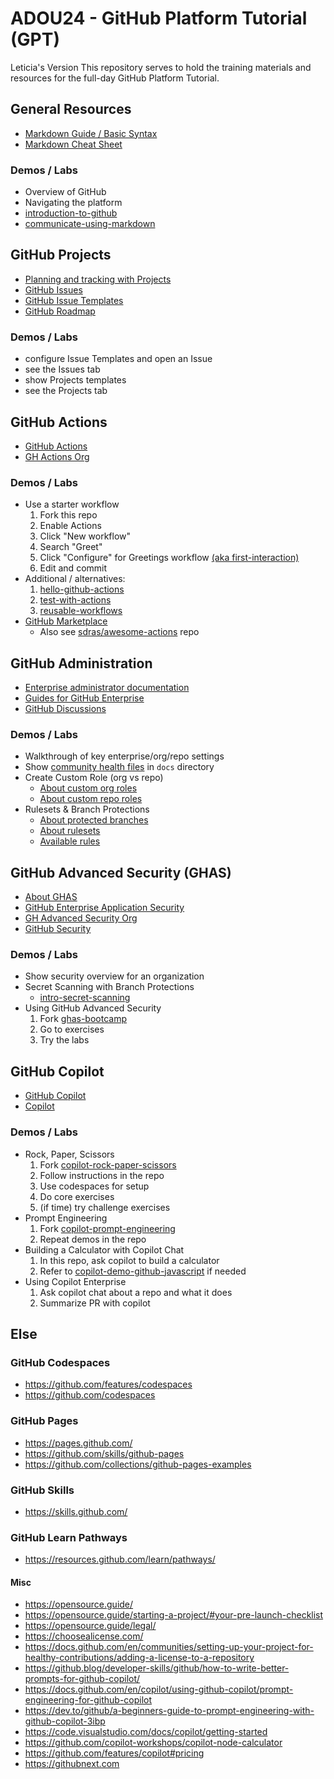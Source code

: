 # ADOU24 - GitHub Platform Tutorial (GPT)

Leticia's Version 
This repository serves to hold the training materials and resources for the full-day GitHub Platform Tutorial.

## General Resources 
- [Markdown Guide / Basic Syntax](https://www.markdownguide.org/basic-syntax/)
- [Markdown Cheat Sheet](https://www.markdownguide.org/cheat-sheet/)

### Demos / Labs
- Overview of GitHub 
- Navigating the platform
- [introduction-to-github](https://github.com/skills/introduction-to-github)
- [communicate-using-markdown](https://github.com/skills/communicate-using-markdown)

## GitHub Projects
- [Planning and tracking with Projects](https://docs.github.com/en/issues/planning-and-tracking-with-projects)
- [GitHub Issues](https://github.com/features/issues)
- [GitHub Issue Templates](https://github.com/stevemao/github-issue-templates)
- [GitHub Roadmap](https://github.com/github/roadmap/projects?query=is%3Aopen)

### Demos / Labs
- configure Issue Templates and open an Issue
- see the Issues tab
- show Projects templates
- see the Projects tab

## GitHub Actions 
- [GitHub Actions](https://github.com/features/actions)
- [GH Actions Org](https://github.com/actions)

### Demos / Labs
- Use a starter workflow
    1. Fork this repo
    2. Enable Actions
    3. Click "New workflow" 
    4. Search "Greet"
    5. Click "Configure" for Greetings workflow [(aka first-interaction)](https://github.com/marketplace/actions/first-interaction)
    6. Edit and commit
- Additional / alternatives:
    1. [hello-github-actions](https://github.com/skills/hello-github-actions)
    2. [test-with-actions](https://github.com/skills/test-with-actions)
    3. [reusable-workflows](https://github.com/skills/reusable-workflows)
- [GitHub Marketplace](https://github.com/marketplace) 
    - Also see [sdras/awesome-actions](https://github.com/sdras/awesome-actions) repo

## GitHub Administration 
- [Enterprise administrator documentation](https://docs.github.com/en/enterprise-cloud@latest/admin)
- [Guides for GitHub Enterprise](https://docs.github.com/en/enterprise-cloud@latest/admin/guides)
- [GitHub Discussions](https://github.com/features/discussions)

### Demos / Labs
- Walkthrough of key enterprise/org/repo settings
- Show [community health files](https://docs.github.com/en/communities/setting-up-your-project-for-healthy-contributions/creating-a-default-community-health-file) in `docs` directory
- Create Custom Role (org vs repo)
    - [About custom org roles](https://docs.github.com/en/enterprise-cloud@latest/organizations/managing-peoples-access-to-your-organization-with-roles/about-custom-organization-roles)
    - [About custom repo roles](https://docs.github.com/en/enterprise-cloud@latest/organizations/managing-user-access-to-your-organizations-repositories/managing-repository-roles/about-custom-repository-roles)
- Rulesets & Branch Protections
    - [About protected branches](https://docs.github.com/en/repositories/configuring-branches-and-merges-in-your-repository/managing-protected-branches/about-protected-branches)
    - [About rulesets](https://docs.github.com/en/repositories/configuring-branches-and-merges-in-your-repository/managing-rulesets/about-rulesets)
    - [Available rules](https://docs.github.com/en/repositories/configuring-branches-and-merges-in-your-repository/managing-rulesets/available-rules-for-rulesets)

## GitHub Advanced Security (GHAS)
- [About GHAS](https://docs.github.com/en/get-started/learning-about-github/about-github-advanced-security)
- [GitHub Enterprise Application Security](https://github.com/enterprise/advanced-security)
- [GH Advanced Security Org](https://github.com/advanced-security)
- [GitHub Security](https://github.com/features/security)

### Demos / Labs
- Show security overview for an organization 
- Secret Scanning with Branch Protections 
    - [intro-secret-scanning](https://github.com/skills/introduction-to-secret-scanning)
- Using GitHub Advanced Security
    1. Fork [ghas-bootcamp](https://github.com/ghas-bootcamp/ghas-bootcamp)
    2. Go to exercises
    3. Try the labs

## GitHub Copilot
- [GitHub Copilot](https://github.com/features/copilot)
- [Copilot](https://github.com/copilot)

### Demos / Labs
- Rock, Paper, Scissors
    1. Fork [copilot-rock-paper-scissors](https://github.com/copilot-workshops/copilot-rock-paper-scissors)
    2. Follow instructions in the repo
    3. Use codespaces for setup
    4. Do core exercises
    5. (if time) try challenge exercises
- Prompt Engineering
    1. Fork [copilot-prompt-engineering](https://github.com/ps-copilot-sandbox/copilot-prompt-engineering)
    2. Repeat demos in the repo
- Building a Calculator with Copilot Chat
    1. In this repo, ask copilot to build a calculator
    2. Refer to [copilot-demo-github-javascript](https://github.com/ps-copilot-sandbox/copilot-demo-github-javascript) if needed
- Using Copilot Enterprise
    1. Ask copilot chat about a repo and what it does
    2. Summarize PR with copilot 

## Else

### GitHub Codespaces
- https://github.com/features/codespaces
- https://github.com/codespaces

### GitHub Pages
- https://pages.github.com/
- https://github.com/skills/github-pages
- https://github.com/collections/github-pages-examples

### GitHub Skills
- https://skills.github.com/

### GitHub Learn Pathways
- https://resources.github.com/learn/pathways/

#### Misc 
- https://opensource.guide/
- https://opensource.guide/starting-a-project/#your-pre-launch-checklist
- https://opensource.guide/legal/
- https://choosealicense.com/
- https://docs.github.com/en/communities/setting-up-your-project-for-healthy-contributions/adding-a-license-to-a-repository
- https://github.blog/developer-skills/github/how-to-write-better-prompts-for-github-copilot/
- https://docs.github.com/en/copilot/using-github-copilot/prompt-engineering-for-github-copilot
- https://dev.to/github/a-beginners-guide-to-prompt-engineering-with-github-copilot-3ibp
- https://code.visualstudio.com/docs/copilot/getting-started
- https://github.com/copilot-workshops/copilot-node-calculator
- https://github.com/features/copilot#pricing
- https://githubnext.com
